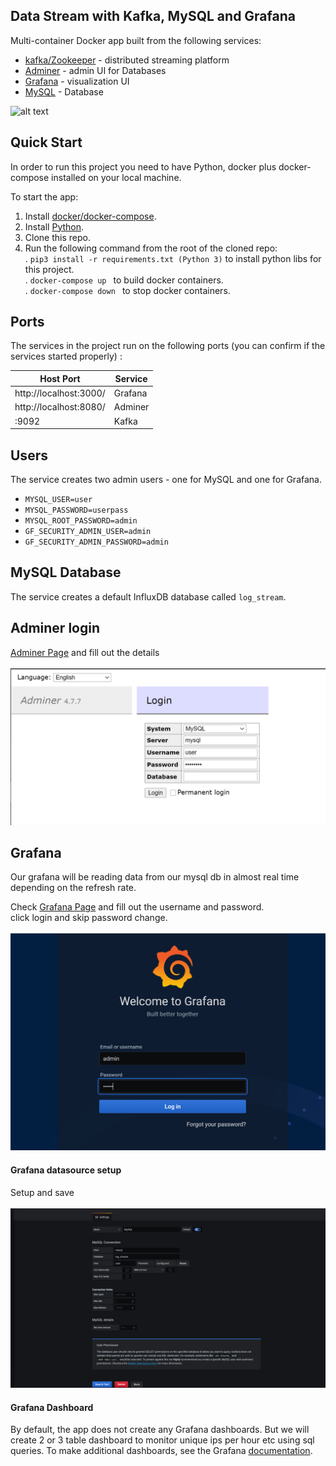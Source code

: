 ## Data Stream with Kafka, MySQL and Grafana

Multi-container Docker app built from the following services:

* [kafka/Zookeeper](https://kafka.apache.org/) - distributed streaming platform
* [Adminer](https://www.adminer.org/) - admin UI for Databases
* [Grafana](https://grafana.com/) - visualization UI
* [MySQL](https://www.mysql.com/) - Database


![alt text](CVSHealth_Logo.gif)


## Quick Start
In order to run this project you need to have Python, docker plus docker-compose installed
on your local machine.

To start the app:

1. Install [docker/docker-compose](https://docs.docker.com/compose/install/).
1. Install [Python](https://www.python.org/downloads/).
1. Clone this repo.
1. Run the following command from the root of the cloned repo:
     <br /> . ```pip3 install -r requirements.txt (Python 3)``` to install python libs 
     for this project.
     <br />. ```docker-compose up ``` to build docker containers.
     <br />. ```docker-compose down ``` to stop docker containers.


## Ports
The services in the project run on the following ports 
(you can confirm if the services started properly) :

Host Port | Service
------------ | -------------
| http://localhost:3000/      | Grafana       |
|http://localhost:8080/       | Adminer       | 
|:9092       | Kafka         | 

## Users

The service creates two admin users - one for MySQL and one for Grafana. 

- `MYSQL_USER=user`
- `MYSQL_PASSWORD=userpass`
- `MYSQL_ROOT_PASSWORD=admin`
- `GF_SECURITY_ADMIN_USER=admin`
- `GF_SECURITY_ADMIN_PASSWORD=admin`

## MySQL Database
The service creates a default InfluxDB database called `log_stream`.

## Adminer login
[Adminer Page](http://localhost:8080/ ) and fill out the details
<br> 
<br> ![alt text](images/db_login.PNG)


## Grafana
Our grafana will be reading data from our mysql db in almost real time depending on the
refresh rate.

Check  [Grafana Page](http://localhost:3000/ ) and fill out the username and password.
<br> click login and skip password change.
<br>
<br>![alt text](images/grafana_login.PNG)
<br>
#### Grafana datasource setup
Setup and save
<br>
<br>![alt text](images/datasource.PNG)
<br>

#### Grafana Dashboard
By default, the app does not create any Grafana dashboards. But we will create
2 or 3 table dashboard to monitor unique ips per hour etc using sql queries.
To make additional dashboards, see the Grafana 
[documentation](https://grafana.com/docs/grafana/latest/features/datasources/mysql/#time-series-queries).



